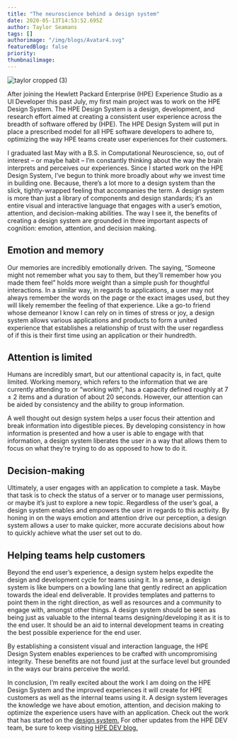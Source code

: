 ```yaml
---
title: "The neuroscience behind a design system"
date: 2020-05-13T14:53:52.695Z
author: Taylor Seamans 
tags: []
authorimage: "/img/blogs/Avatar4.svg"
featuredBlog: false
priority:
thumbnailimage:
---
```

![taylor cropped (3)](https://hpe-developer-portal.s3.amazonaws.com/uploads/media/2020/3/taylor-cropped-3-1589386197151.png)

After joining the Hewlett Packard Enterprise (HPE) Experience Studio as a UI Developer this past July, my first main project was to work on the HPE Design System. The HPE Design System is a design, development, and research effort aimed at creating a consistent user experience across the breadth of software offered by (HPE). The HPE Design System will put in place a prescribed model for all HPE software developers to adhere to, optimizing the way HPE teams create user experiences for their customers.

I graduated last May with a B.S. in Computational Neuroscience, so, out of interest – or maybe habit – I’m constantly thinking about the way the brain interprets and perceives our experiences. Since I started work on the HPE Design System, I’ve begun to think more broadly about *why* we invest time in building one. Because, there’s a lot more to a design system than the slick, tightly-wrapped feeling that accompanies the term. A design system is more than just a library of components and design standards; it’s an entire visual and interactive language that engages with a user’s emotion, attention, and decision-making abilities. The way I see it, the benefits of creating a design system are grounded in three important aspects of cognition: emotion, attention, and decision making.

## Emotion and memory

Our memories are incredibly emotionally driven. The saying, “Someone might not remember what you say to them, but they’ll remember how you made them feel” holds more weight than a simple push for thoughtful interactions. In a similar way, in regards to applications, a user may not always remember the words on the page or the exact images used, but they will likely remember the feeling of that experience. Like a go-to friend whose demeanor I know I can rely on in times of stress or joy, a design system allows various applications and products to form a united experience that establishes a relationship of trust with the user regardless of if this is their first time using an application or their hundredth.

## Attention is limited

Humans are incredibly smart, but our attentional capacity is, in fact, quite limited. Working memory, which refers to the information that we are currently attending to or “working with”, has a capacity defined roughly at 7 ± 2 items and a duration of about 20 seconds. However, our attention can be aided by consistency and the ability to group information.
 
A well thought out design system helps a user focus their attention and break information into digestible pieces. By developing consistency in how information is presented and how a user is able to engage with that information, a design system liberates the user in a way that allows them to focus on what they’re trying to do as opposed to how to do it.

## Decision-making

Ultimately, a user engages with an application to complete a task. Maybe that task is to check the status of a server or to manage user permissions, or maybe it’s just to explore a new topic. Regardless of the user’s goal, a design system enables and empowers the user in regards to this activity. By honing in on the ways emotion and attention drive our perception, a design system allows a user to make quicker, more accurate decisions about how to quickly achieve what the user set out to do. 

## Helping teams help customers

Beyond the end user’s experience, a design system helps expedite the design and development cycle for teams using it. In a sense, a design system is like bumpers on a bowling lane that gently redirect an application towards the ideal end deliverable. It provides templates and patterns to point them in the right direction, as well as resources and a community to engage with, amongst other things. A design system should be seen as being just as valuable to the internal teams designing/developing it as it is to the end user. It should be an aid to internal development teams in creating the best possible experience for the end user.

By establishing a consistent visual and interaction language, the HPE Design System enables experiences to be crafted with uncompromising integrity. These benefits are not found just at the surface level but grounded in the ways our brains perceive the world.

In conclusion, I’m really excited about the work I am doing on the HPE Design System and the improved experiences it will create for HPE customers as well as the internal teams using it. A design system leverages the knowledge we have about emotion, attention, and decision making to optimize the experience users have with an application. Check out the work that has started on the [design system.](https://design-system.hpe.design/) For other updates from the HPE DEV team, be sure to keep visiting [HPE DEV blog.](https://developer.hpe.com/blog)
